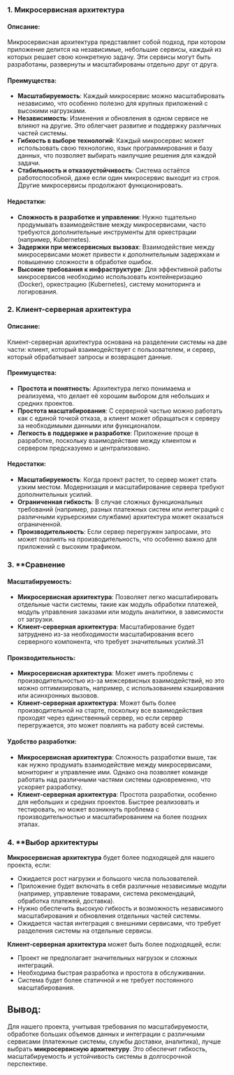 ### 1. **Микросервисная архитектура**

#### Описание:

Микросервисная архитектура представляет собой подход, при котором приложение делится на независимые, небольшие сервисы, каждый из которых решает свою конкретную задачу. Эти сервисы могут быть разработаны, развернуты и масштабированы отдельно друг от друга.

#### Преимущества:

- **Масштабируемость**: Каждый микросервис можно масштабировать независимо, что особенно полезно для крупных приложений с высокими нагрузками.
- **Независимость**: Изменения и обновления в одном сервисе не влияют на другие. Это облегчает развитие и поддержку различных частей системы.
- **Гибкость в выборе технологий**: Каждый микросервис может использовать свою технологию, язык программирования и базу данных, что позволяет выбирать наилучшие решения для каждой задачи.
- **Стабильность и отказоустойчивость**: Система остаётся работоспособной, даже если один микросервис выходит из строя. Другие микросервисы продолжают функционировать.

#### Недостатки:

- **Сложность в разработке и управлении**: Нужно тщательно продумывать взаимодействие между микросервисами, часто требуются дополнительные инструменты для оркестрации (например, Kubernetes).
- **Задержки при межсервисных вызовах**: Взаимодействие между микросервисами может привести к дополнительным задержкам и повышению сложности в обработке ошибок.
- **Высокие требования к инфраструктуре**: Для эффективной работы микросервисов необходимо использовать контейнеризацию (Docker), оркестрацию (Kubernetes), систему мониторинга и логирования.

### 2. **Клиент-серверная архитектура**

#### Описание:

Клиент-серверная архитектура основана на разделении системы на две части: клиент, который взаимодействует с пользователем, и сервер, который обрабатывает запросы и возвращает данные.

#### Преимущества:

- **Простота и понятность**: Архитектура легко понимаема и реализуема, что делает её хорошим выбором для небольших и средних проектов.
- **Простота масштабирования**: С серверной частью можно работать как с единой точкой отказа, а клиент может обращаться к серверу за необходимыми данными или функционалом.
- **Легкость в поддержке и разработке**: Приложение проще в разработке, поскольку взаимодействие между клиентом и сервером предсказуемо и централизовано.

#### Недостатки:

- **Масштабируемость**: Когда проект растет, то сервер может стать узким местом. Модернизация и масштабирование сервера требуют дополнительных усилий.
- **Ограниченная гибкость**: В случае сложных функциональных требований (например, разных платежных систем или интеграций с различными курьерскими службами) архитектура может оказаться ограниченной.
- **Производительность**: Если сервер перегружен запросами, это может повлиять на производительность, что особенно важно для приложений с высоким трафиком.

### 3. **Сравнение

#### Масштабируемость:

- **Микросервисная архитектура**: Позволяет легко масштабировать отдельные части системы, такие как модуль обработки платежей, модуль управления заказами или модуль аналитики, в зависимости от загрузки.
- **Клиент-серверная архитектура**: Масштабирование будет затруднено из-за необходимости масштабирования всего серверного компонента, что требует значительных усилий.31

#### Производительность:

- **Микросервисная архитектура**: Может иметь проблемы с производительностью из-за межсервисных взаимодействий, но это можно оптимизировать, например, с использованием кэширования или асинхронных вызовов.
- **Клиент-серверная архитектура**: Может быть более производительной на старте, поскольку все взаимодействия проходят через единственный сервер, но если сервер перегружается, это может повлиять на работу всей системы.

#### Удобство разработки:

- **Микросервисная архитектура**: Сложность разработки выше, так как нужно продумать взаимодействие между микросервисами, мониторинг и управление ими. Однако она позволяет команде работать над различными частями системы одновременно, что ускоряет разработку.
- **Клиент-серверная архитектура**: Простота разработки, особенно для небольших и средних проектов. Быстрее реализовать и тестировать, но может возникнуть проблема с производительностью и масштабированием на более поздних этапах.

### 4. **Выбор архитектуры 

**Микросервисная архитектура** будет более подходящей для нашего проекта, если:

- Ожидается рост нагрузки и большого числа пользователей.
- Приложение будет включать в себя различные независимые модули (например, управление товарами, система рекомендаций, обработка платежей, доставка).
- Нужно обеспечить высокую гибкость и возможность независимого масштабирования и обновления отдельных частей системы.
- Ожидается частая интеграция с внешними сервисами, что требует разделения системы на отдельные сервисы.

**Клиент-серверная архитектура** может быть более подходящей, если:

- Проект не предполагает значительных нагрузок и сложных интеграций.
- Необходима быстрая разработка и простота в обслуживании.
- Система будет более статичной и не требует постоянного масштабирования.

## Вывод: 
Для нашего проекта, учитывая требования по масштабируемости, обработке больших объемов данных и интеграции с различными сервисами (платежные системы, службы доставки, аналитика), лучше выбрать **микросервисную архитектуру**. Это обеспечит гибкость, масштабируемость и устойчивость системы в долгосрочной перспективе.